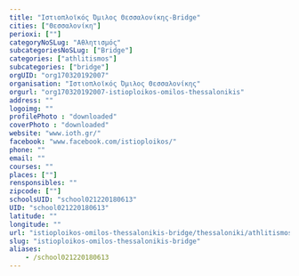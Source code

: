 ```yaml
---
title: "Ιστιοπλοϊκός Όμιλος Θεσσαλονίκης-Bridge"
cities: ["Θεσσαλονίκη"]
perioxi: [""]
categoryNoSLug: "Αθλητισμός"
subcategoriesNoSLug: ["Bridge"]
categories: ["athlitismos"]
subcategories: ["bridge"]
orgUID: "org170320192007"
organisation: "Ιστιοπλοϊκός Όμιλος Θεσσαλονίκης"
orgurl: "org170320192007-istioploikos-omilos-thessalonikis"
address: ""
logoimg: ""
profilePhoto : "downloaded"
coverPhoto : "downloaded"
website: "www.ioth.gr/"
facebook: "www.facebook.com/istioploikos/"
phone: ""
email: ""
courses: ""
places: [""]
rensponsibles: ""
zipcode: [""]
schoolsUID: "school021220180613"
UID: "school021220180613"
latitude: ""
longitude: ""
url: "istioploikos-omilos-thessalonikis-bridge/thessaloniki/athlitismos/bridge"
slug: "istioploikos-omilos-thessalonikis-bridge"
aliases:
    - /school021220180613
---
```





